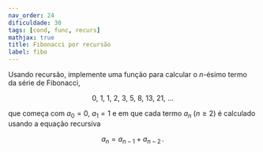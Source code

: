 ```yaml
---
nav_order: 24
dificuldade: 30
tags: [cond, func, recurs]
mathjax: true
title: Fibonacci por recursão
label: fibo
---
```


Usando recursão, implemente uma função para calcular o $n$-ésimo termo da série de Fibonacci,

$$ 0,\ 1,\ 1,\ 2,\ 3,\ 5,\ 8,\ 13,\ 21,\ \ldots $$

que começa com $a_0=0$, $a_1=1$ e em que cada termo $a_n$ ($n \ge 2$) é calculado usando a equação recursiva

$$ a_n = a_{n-1} + a_{n-2}\,. $$
